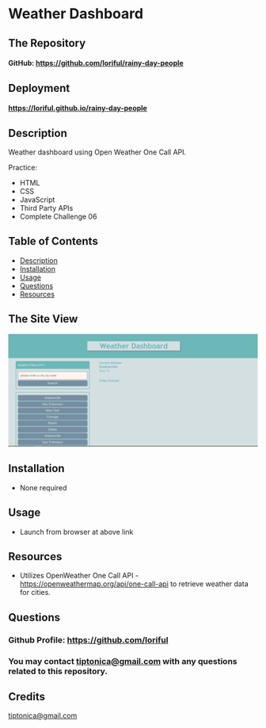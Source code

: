 # **Weather Dashboard**
 
## **The Repository**
#### GitHub: https://github.com/loriful/rainy-day-people

## **Deployment**
#### https://loriful.github.io/rainy-day-people


## **Description**
Weather dashboard using Open Weather One Call API.

Practice: 
  - HTML
  - CSS
  - JavaScript
  - Third Party APIs
  - Complete Challenge 06

  
## **Table of Contents**
- [Description](#description)
- [Installation](#installation)
- [Usage](#usage)
- [Questions](#questions)
- [Resources](#resources)

## **The Site View**

<p align="center">
   <img src="./assets/images/mockup.png" alt="Web Page Mock-Up">
  </b>
  </b>
</p>

## **Installation**
- None required

## **Usage**
- Launch from browser at above link

## **Resources**
- Utilizes OpenWeather One Call API - https://openweathermap.org/api/one-call-api to retrieve weather data for cities.


## **Questions**
### Github Profile:  https://github.com/loriful

### You may contact tiptonica@gmail.com with any questions related to this repository.

## **Credits**

tiptonica@gmail.com

